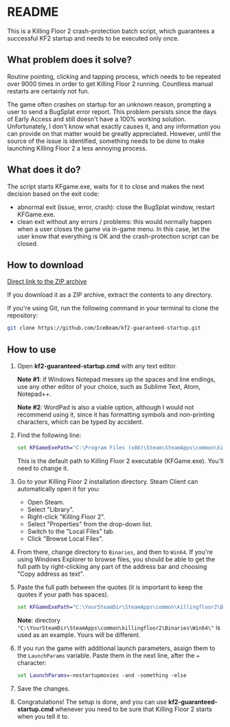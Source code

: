 # README

This is a Killing Floor 2 crash-protection batch script, which guarantees a successful KF2 startup and needs to be executed only once.

## What problem does it solve?

Routine pointing, clicking and tapping process, which needs to be repeated over 9000 times in order to get Killing Floor 2 running. Countless manual restarts are certainly not fun.

The game often crashes on startup for an unknown reason, prompting a user to send a BugSplat error report.
This problem persists since the days of Early Access and still doesn't have a 100% working solution. Unfortunately, I don't know what exactly causes it, and any information you can provide on that matter would be greatly appreciated. However, until the source of the issue is identified, something needs to be done to make launching Killing Floor 2 a less annoying process.

## What does it do?

The script starts KFgame.exe, waits for it to close and makes the next decision based on the exit code:

- abnormal exit (issue, error, crash): close the BugSplat window, restart KFGame.exe.
- clean exit without any errors / problems: this would normally happen when a user closes the game via in-game menu. In this case, let the user know that everything is OK and the crash-protection script can be closed.

## How to download

[Direct link to the ZIP archive](https://github.com/IceBeam/kf2-guaranteed-startup/archive/master.zip)

If you download it as a ZIP archive, extract the contents to any directory.

If you're using Git, run the following command in your terminal to clone the repository:

```bash
git clone https://github.com/IceBeam/kf2-guaranteed-startup.git
```

## How to use

1. Open __kf2-guaranteed-startup.cmd__ with any text editor.

    __Note #1__: if Windows Notepad messes up the spaces and line endings, use any other editor of your choice, such as Sublime Text, Atom, Notepad++.

    __Note #2__: WordPad is also a viable option, although I would not recommend using it, since it has formatting symbols and non-printing characters, which can be typed by accident.

2. Find the following line:

    ```cmd
    set KFGameExePath="C:\Program Files (x86)\Steam\SteamApps\common\killingfloor2\Binaries\Win64\"
    ```

    This is the default path to Killing Floor 2 executable (KFGame.exe). You'll need to change it.

3. Go to your Killing Floor 2 installation directory. Steam Client can automatically open it for you:
    - Open Steam.
    - Select "Library".
    - Right-click "Killing Floor 2".
    - Select "Properties" from the drop-down list.
    - Switch to the "Local Files" tab.
    - Click "Browse Local Files".

4. From there, change directory to ```Binaries```, and then to ```Win64```. If you're using Windows Explorer to browse files, you should be able to get the full path by right-clicking any part of the address bar and choosing "Copy address as text".

5. Paste the full path between the quotes (it is important to keep the quotes if your path has spaces).

    ```cmd
    set KFGameExePath="C:\YourSteamDir\SteamApps\common\killingfloor2\Binaries\Win64\"
    ```

    __Note__: directory `"C:\YourSteamDir\SteamApps\common\killingfloor2\Binaries\Win64\"` is used as an example. Yours will be different.

6. If you run the game with additional launch parameters, assign them to the `LaunchParams` variable. Paste them in the next line, after the `=` character:

    ```cmd
    set LaunchParams=-nostartupmovies -and -something -else
    ```

7. Save the changes.

8. Congratulations! The setup is done, and you can use __kf2-guaranteed-startup.cmd__ whenever you need to be sure that Killing Floor 2 starts when you tell it to.
